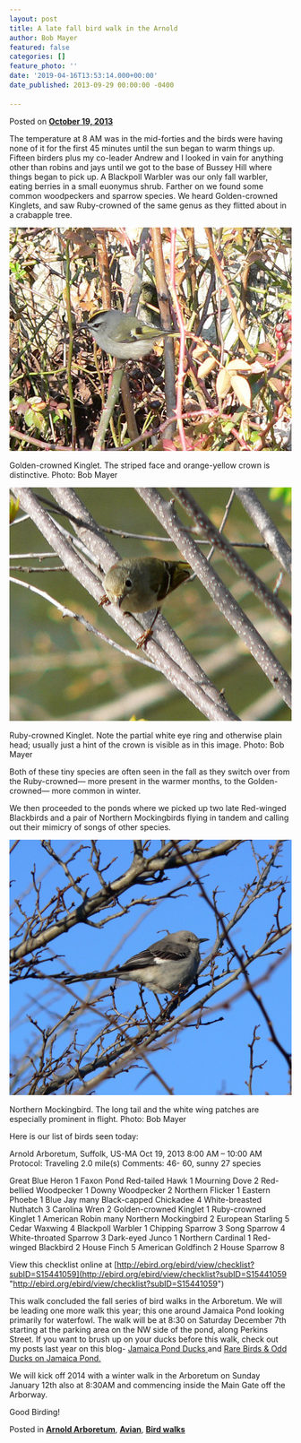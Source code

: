 ```yaml
---
layout: post
title: A late fall bird walk in the Arnold
author: Bob Mayer
featured: false
categories: []
feature_photo: ''
date: '2019-04-16T13:53:14.000+00:00'
date_published: 2013-09-29 00:00:00 -0400

---
```

Posted on [**October 19, 2013**](http://www.arbotopia.com/a-late-fall-bird-walk-in-the-arnold/ "8:44 pm")

The temperature at 8 AM was in the mid-forties and the birds were having none of it for the first 45 minutes until the sun began to warm things up. Fifteen birders plus my co-leader Andrew and I looked in vain for anything other than robins and jays until we got to the base of Bussey Hill where things began to pick up. A Blackpoll Warbler was our only fall warbler, eating berries in a small euonymus shrub. Farther on we found some common woodpeckers and sparrow species. We heard Golden-crowned Kinglets, and saw Ruby-crowned of the same genus as they flitted about in a crabapple tree.

![](/images/P1220255.jpg)

Golden-crowned Kinglet. The striped face and orange-yellow crown is distinctive.
Photo: Bob Mayer

![](/images/P1290858-1.jpg)

Ruby-crowned Kinglet. Note the partial white eye ring and otherwise plain head; usually just a hint of the crown is visible as in this image.
Photo: Bob Mayer

Both of these tiny species are often seen in the fall as they switch over from the Ruby-crowned— more present in the warmer months, to the Golden-crowned— more common in winter.

We then proceeded to the ponds where we picked up two late Red-winged Blackbirds and a pair of Northern Mockingbirds flying in tandem and calling out their mimicry of songs of other species.

![](/images/P1010244.jpg)

Northern Mockingbird. The long tail and the white wing patches are especially prominent in flight.
Photo: Bob Mayer

Here is our list of birds seen today:

Arnold Arboretum, Suffolk, US-MA
Oct 19, 2013 8:00 AM – 10:00 AM
Protocol: Traveling
2\.0 mile(s)
Comments: 46- 60, sunny
27 species

Great Blue Heron 1 Faxon Pond
Red-tailed Hawk 1
Mourning Dove 2
Red-bellied Woodpecker 1
Downy Woodpecker 2
Northern Flicker 1
Eastern Phoebe 1
Blue Jay many
Black-capped Chickadee 4
White-breasted Nuthatch 3
Carolina Wren 2
Golden-crowned Kinglet 1
Ruby-crowned Kinglet 1
American Robin many
Northern Mockingbird 2
European Starling 5
Cedar Waxwing 4
Blackpoll Warbler 1
Chipping Sparrow 3
Song Sparrow 4
White-throated Sparrow 3
Dark-eyed Junco 1
Northern Cardinal 1
Red-winged Blackbird 2
House Finch 5
American Goldfinch 2
House Sparrow 8

View this checklist online at [http://ebird.org/ebird/view/checklist?subID=S15441059](http://ebird.org/ebird/view/checklist?subID=S15441059 "http://ebird.org/ebird/view/checklist?subID=S15441059")

This walk concluded the fall series of bird walks in the Arboretum. We will be leading one more walk this year; this one around Jamaica Pond looking primarily for waterfowl. The walk will be at 8:30 on Saturday December 7th starting at the parking area on the NW side of the pond, along Perkins Street. If you want to brush up on your ducks before this walk, check out my posts last year on this blog- [Jamaica Pond Ducks ](https://www.arbotopia.com/2013/01/25/jamaica-pond-ducks.html "Jamaica Pond Ducks")and [Rare Birds & Odd Ducks on Jamaica Pond.](https://www.arbotopia.com/2013/03/08/rare-birds-odd-ducks-at-jamaica-pond.html "Rare Birds & Odd Ducks on Jamaica Pond")

We will kick off 2014 with a winter walk in the Arboretum on Sunday January 12th also at 8:30AM and commencing inside the Main Gate off the Arborway.

Good Birding!

Posted in [**Arnold Arboretum**](http://www.arbotopia.com/category/arboretum/), [**Avian**](http://www.arbotopia.com/category/avian/), [**Bird walks**](http://www.arbotopia.com/category/bird-walks/)